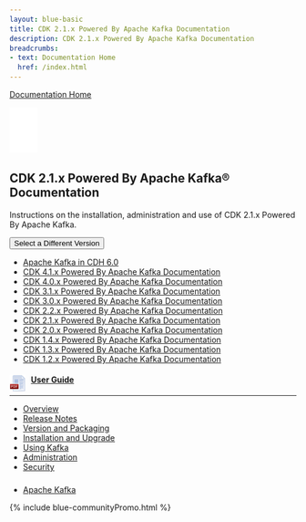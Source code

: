 ```yaml
---
layout: blue-basic
title: CDK 2.1.x Powered By Apache Kafka Documentation
description: CDK 2.1.x Powered By Apache Kafka Documentation
breadcrumbs:
- text: Documentation Home
  href: /index.html
---
```

<main>
<div class="section parbase">
<section class="section_padding brilliant">
<div class="body_container">
<div class="text parbase section">
<div>
<div class="inner-text-div">
<p class="homeLink"><a href="/documentation.html">Documentation Home</a></p>
</div>
</div>
</div>
<div class="docSelectChip parbase section"><!-- /*DocList Component Sightly*/ -->
<div class="brilliant">
<div class="docChipH"><img class="image-centered" src="/content/dam/www/Documentation/Product%20Icons/icon-apache-kafka.png">
<h2>CDK 2.1.x Powered By Apache Kafka® Documentation</h2>
<p>Instructions on the installation, administration and use of CDK 2.1.x Powered By Apache Kafka.</p>
<div>
<div class="dropdown"><button data-toggle="dropdown" id="" class="www-btn dropdown-toggle" href="#" aria-expanded="false"><span class="ddSelect">Select a Different Version</span> <span class="caret"></span></button>
<ul aria-labelledby="dropdown" role="menu" class="dropdown-menu">
<li class="VersionSelect"><a href="/documentation/kafka/apache-kafka-in-cdh-6-0.html">Apache Kafka in CDH 6.0</a></li>
<li class="VersionSelect"><a href="/documentation/kafka/latest.html">CDK 4.1.x Powered By Apache Kafka Documentation</a></li>
<li class="VersionSelect"><a href="/documentation/kafka/4-0-x.html">CDK 4.0.x Powered By Apache Kafka Documentation</a></li>
<li class="VersionSelect"><a href="/documentation/kafka/3-1-x.html">CDK 3.1.x Powered By Apache Kafka Documentation</a></li>
<li class="VersionSelect"><a href="/documentation/kafka/3-0-x.html">CDK 3.0.x Powered By Apache Kafka Documentation</a></li>
<li class="VersionSelect"><a href="/documentation/kafka/2-2-x.html">CDK 2.2.x Powered By Apache Kafka Documentation</a></li>
<li class="VersionSelect"><a href="/documentation/kafka/2-1-x.html">CDK 2.1.x Powered By Apache Kafka Documentation</a></li>
<li class="VersionSelect"><a href="/documentation/kafka/2-0-x.html">CDK 2.0.x Powered By Apache Kafka Documentation</a></li>
<li class="VersionSelect"><a href="/documentation/kafka/1-4-x.html">CDK 1.4.x Powered By Apache Kafka Documentation</a></li>
<li class="VersionSelect"><a href="/documentation/kafka/1-3-x.html">CDK 1.3.x Powered By Apache Kafka Documentation</a></li>
<li class="VersionSelect"><a href="/documentation/kafka/1-2-x.html">CDK 1.2.x Powered By Apache Kafka Documentation</a></li>
</ul>
</div>
</div>
</div>
</div>
</div>
</div>
</section>
</div>
<div class="column_control parbase section">
<div class="">
<div class="body_container">
<div class="row">
<div class="col-xs-12 main_col">
<div class="col_one parsys">
<div class="section parbase">
<section class="section_padding">
<div class="body_container">
<div class="column_control parbase section">
<div class="">
<div class="body_container">
<div class="row top">
<div class="col_control">
<div class="col-sm-4 col">
<div class="col_two parsys">
<div class="docList parbase section">
<div class="doc-list">
<div class="container">
<div class="doc-link-list">
<div class=""><a href="/content/www/en-us/documentation/kafka/2-1-x/PDF/cloudera-kafka.pdf"><img src="/content/dam/www/Documentation/icons/pdf-icon.png" style="float:left; margin-right:10px; height:30px;"></a>
<h4><a href="/documentation/kafka/2-1-x/topics/kafka.html">User Guide</a></h4>
<hr>
<div class="link-bar-list">
<ul>
<li><a href="/documentation/kafka/2-1-x/topics/kafka.html">Overview</a></li>
<li><a href="/documentation/kafka/2-1-x/topics/release_notes_kafka.html">Release Notes</a></li>
<li><a href="/documentation/kafka/2-1-x/topics/kafka_packaging.html">Version and Packaging</a></li>
<li><a href="/documentation/kafka/2-1-x/topics/kafka_install.html">Installation and Upgrade</a></li>
<li><a href="/documentation/kafka/2-1-x/topics/kafka_using.html">Using Kafka</a></li>
<li><a href="/documentation/kafka/2-1-x/topics/kafka_admin.html">Administration</a></li>
<li><a href="/documentation/kafka/2-1-x/topics/kafka_security.html">Security</a></li>
</ul>
</div>
</div>
</div>
</div>
</div>
<!--End Doclist--></div>
</div>
</div>
<div class="col-sm-4 col">
<div class="col_three parsys"></div>
</div>
<div class="col-sm-4 col">
<div class="col_four parsys"></div>
</div>
</div>
<!--End col_control --></div>
</div>
</div>
</div>
<div class="section parbase">
<section class="section_padding">
<div class="body_container">
<div class="column_control parbase section">
<div class="">
<div class="body_container">
<div class="row">
<div class="col_control">
<div class="col-sm-4 col">
<div class="col_two parsys"></div>
</div>
<div class="col-sm-4 col">
<div class="col_three parsys"></div>
</div>
<div class="col-sm-4 col">
<div class="col_four parsys"></div>
</div>
</div>
<!--End col_control --></div>
</div>
</div>
</div>
<div class="quickLinks parbase section">
<div class="quick-link"><span class="quickLink glyphicon"></span>
<div class="container">
<div class="quick-link-list">
<div class="">
<h3></h3>
<div class="link-bar-list">
<ul>
<li><a href="http://kafka.apache.org/">Apache Kafka</a></li>
</ul>
</div>
</div>
</div>
</div>
</div>
<!--End Link Bar--></div>
</div>
</section>
</div>
</div>
</section>
</div>
</div>
</div>
</div>
</div>
</div>
</div>
{% include blue-communityPromo.html %}
</main>
